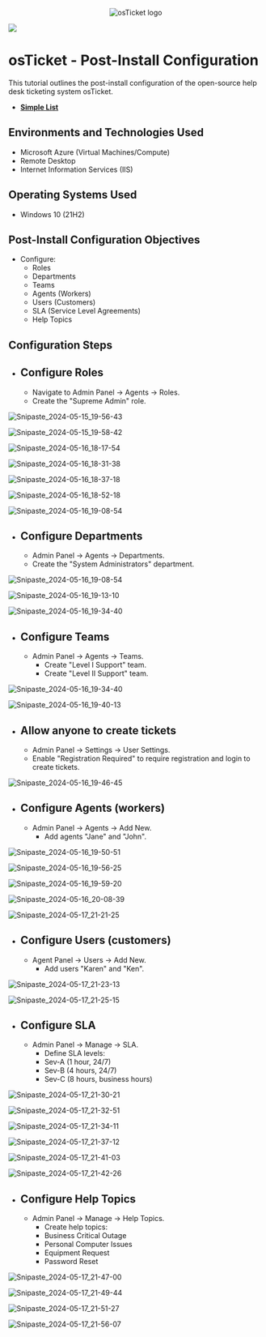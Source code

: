 <p align="center">
<img src="https://i.imgur.com/Clzj7Xs.png" alt="osTicket logo"/>
</p>

![](https://i.imgur.com/waxVImv.png)

<h1>osTicket - Post-Install Configuration</h1>

This tutorial outlines the post-install configuration of the open-source help desk ticketing system osTicket.<br />
- [<b>Simple List</b>](https://docs.google.com/document/d/1JfsM1LRBu6UfCGy1wkADmG3cRzhmuzEoTLt9BRisgQ4/edit?usp=sharing)

<h2>Environments and Technologies Used</h2>

- Microsoft Azure (Virtual Machines/Compute)
- Remote Desktop
- Internet Information Services (IIS)

<h2>Operating Systems Used </h2>

- Windows 10</b> (21H2)

<h2>Post-Install Configuration Objectives</h2>

- Configure:
  - Roles
  - Departments
  - Teams
  - Agents (Workers)
  - Users (Customers)
  - SLA (Service Level Agreements)
  - Help Topics

<h2>Configuration Steps</h2>


- <h2>Configure Roles</h2>

  - Navigate to Admin Panel -> Agents -> Roles.
  - Create the "Supreme Admin" role.

![Snipaste_2024-05-15_19-56-43](https://github.com/AGZ2789/post-install-config-1/assets/84995125/f08771c3-f691-4107-b5ca-8eef5f56e2f6)

![Snipaste_2024-05-15_19-58-42](https://github.com/AGZ2789/post-install-config-1/assets/84995125/9c457571-4bbd-4405-b17d-794d66a34138)

![Snipaste_2024-05-16_18-17-54](https://github.com/AGZ2789/post-install-config-1/assets/84995125/53595bfe-ca1a-4897-b250-bb486de719b5)

![Snipaste_2024-05-16_18-31-38](https://github.com/AGZ2789/post-install-config-1/assets/84995125/296df7e1-265f-437f-9086-d3c5547d98ab)

![Snipaste_2024-05-16_18-37-18](https://github.com/AGZ2789/post-install-config-1/assets/84995125/26cb76d1-db78-4c3b-a1f6-9cb825daace4)

![Snipaste_2024-05-16_18-52-18](https://github.com/AGZ2789/post-install-config-1/assets/84995125/9250cc6d-26f9-4db1-823a-d0426552f4e3)

![Snipaste_2024-05-16_19-08-54](https://github.com/AGZ2789/post-install-config-1/assets/84995125/c129aa94-6908-4ede-8fb0-cd9ef6062707)



- <h2>Configure Departments</h2>

  - Admin Panel -> Agents -> Departments.
  - Create the "System Administrators" department.

![Snipaste_2024-05-16_19-08-54](https://github.com/AGZ2789/post-install-config-1/assets/84995125/18a5e2b6-f6cd-4820-a98f-59cd3d4fc10e)

![Snipaste_2024-05-16_19-13-10](https://github.com/AGZ2789/post-install-config-1/assets/84995125/74aea40b-be3a-499e-9b02-d10e63e9d78d)

![Snipaste_2024-05-16_19-34-40](https://github.com/AGZ2789/post-install-config-1/assets/84995125/32167331-fca3-4aac-8adf-123db72ee738)



- <h2>Configure Teams</h2>

  - Admin Panel -> Agents -> Teams.
    - Create "Level I Support" team.
    - Create "Level II Support" team.

![Snipaste_2024-05-16_19-34-40](https://github.com/AGZ2789/post-install-config-1/assets/84995125/eff35cdf-2816-4375-9832-530a936f5de9)

![Snipaste_2024-05-16_19-40-13](https://github.com/AGZ2789/post-install-config-1/assets/84995125/3460e29b-8c09-4dc4-98fe-92084872e5e6)



- <h2>Allow anyone to create tickets</h2>

  - Admin Panel -> Settings -> User Settings.
  - Enable "Registration Required" to require registration and login to create tickets.

![Snipaste_2024-05-16_19-46-45](https://github.com/AGZ2789/post-install-config-1/assets/84995125/1a085887-3c1e-4820-baab-f2af0315f9aa)


- <h2>Configure Agents (workers)</h2>

  - Admin Panel -> Agents -> Add New.
    - Add agents "Jane" and "John".

![Snipaste_2024-05-16_19-50-51](https://github.com/AGZ2789/post-install-config-1/assets/84995125/dda4d208-1088-4870-a0fe-45ccaa89a422)

![Snipaste_2024-05-16_19-56-25](https://github.com/AGZ2789/post-install-config-1/assets/84995125/bfbe5d7e-8008-4014-b9f2-4272e90236c0)

![Snipaste_2024-05-16_19-59-20](https://github.com/AGZ2789/post-install-config-1/assets/84995125/dbf15a4e-2042-42c2-8748-8128e01b4230)

![Snipaste_2024-05-16_20-08-39](https://github.com/AGZ2789/post-install-config-1/assets/84995125/528c7bdb-8423-4134-8355-d24d64dc73bf)

![Snipaste_2024-05-17_21-21-25](https://github.com/AGZ2789/post-install-config-1/assets/84995125/fbd11c26-0220-490a-8043-3276d41a8b65)


- <h2>Configure Users (customers)</h2>

  - Agent Panel -> Users -> Add New.
    - Add users "Karen" and "Ken".

![Snipaste_2024-05-17_21-23-13](https://github.com/AGZ2789/post-install-config-1/assets/84995125/6463a49d-fc54-461f-a903-04f531cdac0f)

![Snipaste_2024-05-17_21-25-15](https://github.com/AGZ2789/post-install-config-1/assets/84995125/99039259-3709-4747-b5ee-db307dcb23ac)


- <h2>Configure SLA</h2>

  - Admin Panel -> Manage -> SLA.
    - Define SLA levels:
    - Sev-A (1 hour, 24/7)
    - Sev-B (4 hours, 24/7)
    - Sev-C (8 hours, business hours)

![Snipaste_2024-05-17_21-30-21](https://github.com/AGZ2789/post-install-config-1/assets/84995125/cb49498a-f59b-449d-bae9-8df5af99791a)

![Snipaste_2024-05-17_21-32-51](https://github.com/AGZ2789/post-install-config-1/assets/84995125/013638d3-c1ac-43ec-a43e-bfb4cc754ee8)

![Snipaste_2024-05-17_21-34-11](https://github.com/AGZ2789/post-install-config-1/assets/84995125/8c0b18d8-f994-47a7-8e7b-79a225fdf553)

![Snipaste_2024-05-17_21-37-12](https://github.com/AGZ2789/post-install-config-1/assets/84995125/a3f7215b-4f6f-4855-ac4a-845be559c011)

![Snipaste_2024-05-17_21-41-03](https://github.com/AGZ2789/post-install-config-1/assets/84995125/853383c1-ffb5-4acb-9d60-9a04a44ccc92)

![Snipaste_2024-05-17_21-42-26](https://github.com/AGZ2789/post-install-config-1/assets/84995125/7b7d8eb1-550e-4e11-9ec3-ed90ca6eb09a)


- <h2>Configure Help Topics</h2>

  - Admin Panel -> Manage -> Help Topics.
    - Create help topics:
    - Business Critical Outage
    - Personal Computer Issues
    - Equipment Request
    - Password Reset

![Snipaste_2024-05-17_21-47-00](https://github.com/AGZ2789/post-install-config-1/assets/84995125/41dc3602-d51e-4a44-8c78-c1216ed80c39)

![Snipaste_2024-05-17_21-49-44](https://github.com/AGZ2789/post-install-config-1/assets/84995125/d8d6c2b5-d184-4a03-8f31-077f8eccf2e4)

![Snipaste_2024-05-17_21-51-27](https://github.com/AGZ2789/post-install-config-1/assets/84995125/b88be8d2-4f2d-41d7-8b74-d96d3f3c7fab)

![Snipaste_2024-05-17_21-56-07](https://github.com/AGZ2789/post-install-config-1/assets/84995125/7b804252-a316-4c1a-9850-8479eb1342d2)

